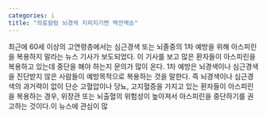 ```yaml
---
categories: i
title: "의료칼럼 뇌경색 지피지기면 백전백승"
---
```

최근에 60세 이상의 고연령층에서는 심근경색 또는 뇌졸중의 1차 예방을 위해 아스피린을 복용하지 말라는 뉴스 기사가 보도되었다. 이 기사를 보고 많은 환자들이 아스피린을 복용하고 있는데 중단을 해야 하는지 문의가 많이 온다. 1차 예방은 뇌경색이나 심근경색을 진단받지 않은 사람들이 예방목적으로 복용하는 것을 말한다. 즉 뇌경색이나 심근경색의 과거력이 없이 단순 고혈압이나 당뇨, 고지혈증을 가지고 있는 환자들이 아스피린을 복용하는 경우, 위장관 또는 뇌출혈의 위험성이 높아져서 아스피린을 중단하기를 권고하는 것이다.이 뉴스에 관심이 많
